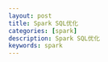 ```yaml
---
layout: post
title: Spark SQL优化
categories: [spark]
description: Spark SQL优化
keywords: spark
---
```



